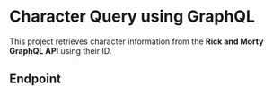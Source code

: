 # Character Query using GraphQL

This project retrieves character information from the **Rick and Morty GraphQL API** using their ID.

## Endpoint
